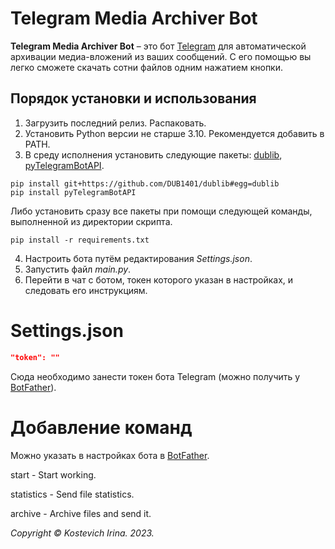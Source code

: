 # Telegram Media Archiver Bot
**Telegram Media Archiver Bot** – это бот [Telegram](https://telegram.org) для автоматической архивации медиа-вложений из ваших сообщений. С его помощью вы легко сможете скачать сотни файлов одним нажатием кнопки.

## Порядок установки и использования
1. Загрузить последний релиз. Распаковать.
2. Установить Python версии не старше 3.10. Рекомендуется добавить в PATH.
3. В среду исполнения установить следующие пакеты: [dublib](https://github.com/DUB1401/dublib), [pyTelegramBotAPI](https://github.com/eternnoir/pyTelegramBotAPI).
```
pip install git+https://github.com/DUB1401/dublib#egg=dublib
pip install pyTelegramBotAPI
```
Либо установить сразу все пакеты при помощи следующей команды, выполненной из директории скрипта.
```
pip install -r requirements.txt
```
4. Настроить бота путём редактирования _Settings.json_.
5. Запустить файл _main.py_.
6. Перейти в чат с ботом, токен которого указан в настройках, и следовать его инструкциям.

# Settings.json
```JSON
"token": ""
```
Сюда необходимо занести токен бота Telegram (можно получить у [BotFather](https://t.me/BotFather)).

# Добавление команд 

Можно указать в настройках бота в [BotFather](https://t.me/BotFather).

start - Start working.

statistics - Send file statistics.

archive - Archive files and send it.

_Copyright © Kostevich Irina. 2023._
